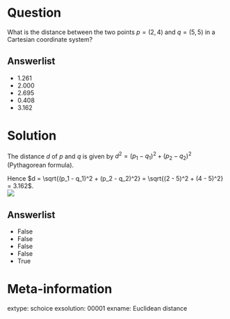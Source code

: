 

Question
========
What is the distance between the two points
$p = (2, 4)$ and $q = (5, 5)$
in a Cartesian coordinate system?

Answerlist
----------
* $1.261$
* $2.000$
* $2.695$
* $0.408$
* $3.162$

Solution
========
The distance $d$ of $p$ and $q$ is given by
$d^2 = (p_1 - q_1)^2 + (p_2 - q_2)^2$ (Pythagorean formula).

Hence $d = \sqrt{(p_1 - q_1)^2 + (p_2 - q_2)^2} =
  \sqrt{(2 - 5)^2 + (4 - 5)^2}
   = 3.162$.
\
![](distplot-1.svg)

Answerlist
----------
* False
* False
* False
* False
* True

Meta-information
================
extype: schoice
exsolution: 00001
exname: Euclidean distance
